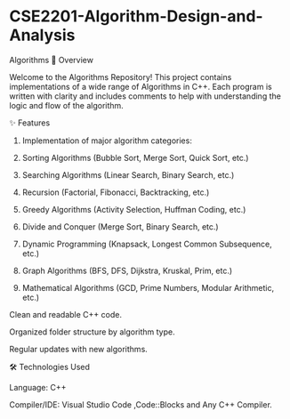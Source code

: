 # CSE2201-Algorithm-Design-and-Analysis
Algorithms
📖 Overview

Welcome to the Algorithms Repository!
This project contains implementations of a wide range of Algorithms in C++.
Each program is written with clarity and includes comments to help with understanding the logic and flow of the algorithm.

✨ Features

1. Implementation of major algorithm categories:

2. Sorting Algorithms (Bubble Sort, Merge Sort, Quick Sort, etc.)

3. Searching Algorithms (Linear Search, Binary Search, etc.)

4. Recursion (Factorial, Fibonacci, Backtracking, etc.)

5. Greedy Algorithms (Activity Selection, Huffman Coding, etc.)

6. Divide and Conquer (Merge Sort, Binary Search, etc.)

7. Dynamic Programming (Knapsack, Longest Common Subsequence, etc.)

8. Graph Algorithms (BFS, DFS, Dijkstra, Kruskal, Prim, etc.)

9. Mathematical Algorithms (GCD, Prime Numbers, Modular Arithmetic, etc.)

Clean and readable C++ code.

Organized folder structure by algorithm type.

Regular updates with new algorithms.

🛠 Technologies Used

Language: C++

Compiler/IDE:
Visual Studio Code
,Code::Blocks
 and Any C++ Compiler.
